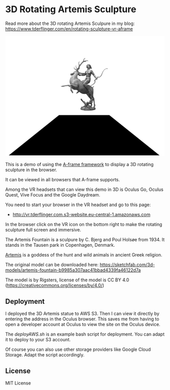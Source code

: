 3D Rotating Artemis Sculpture
=============================

Read more about the 3D rotating Artemis Sculpure in my blog: https://www.tderflinger.com/en/rotating-sculpture-vr-aframe

![Rotating Artemis sculpture](./rotating-sculpture.png)

This is a demo of using the [A-frame framework](https://aframe.io) to display a 3D rotating sculpture in the browser.

It can be viewed in all browsers that A-frame supports. 

Among the VR headsets that can view this demo in 3D is Oculus Go, Oculus Quest, Vive Focus and the Google Daydream.

You need to start your browser in the VR headset and go to this page:

* http://vr.tderflinger.com.s3-website.eu-central-1.amazonaws.com

In the browser click on the VR icon on the bottom right to make the rotating sculpture full screen and immersive.

The Artemis Fountain is a sculpure by C. Bjerg and Poul Holsøe from 1934. It stands in the Tausen park in Copenhagen, Denmark.

[Artemis](https://en.wikipedia.org/wiki/Artemis) is a goddess of the hunt and wild animals in ancient Greek religion.

The original model can be downloaded here: https://sketchfab.com/3d-models/artemis-fountain-b9985a307aac41bbad4339fa46122d7a

The model is by Rigsters, license of the model is CC BY 4.0 (https://creativecommons.org/licenses/by/4.0/)


## Deployment

I deployed the 3D Artemis statue to AWS S3. Then I can view it directly by entering the address in the Oculus browser.
This saves me from having to open a developer account at Oculus to view the site on the Oculus device.

The *deployAWS.sh* is an example bash script for deployment. You can adapt it to deploy to your S3 account.

Of course you can also use other storage providers like Google Cloud Storage. Adapt the script accordingly.


## License

MIT License
